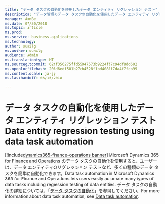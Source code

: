 ```yaml
---
title: "データ タスクの自動化を使用したデータ エンティティ リグレッション テスト"
description: "データ管理のデータ タスクの自動化を使用したデータ エンティティ リグレッション テスト"
manager: AnnBe
ms.date: 07/30/2018
ms.topic: article
ms.prod: 
ms.service: business-applications
ms.technology: 
author: sunilg
ms.author: sunilg
audience: Admin
ms.translationtype: HT
ms.sourcegitcommit: 62ff356275ffd55047573b9224fb7c94df8dd602
ms.openlocfilehash: 208d6edf501b27cb4528f1bd4080f7da4f7fcb99
ms.contentlocale: ja-jp
ms.lasthandoff: 08/15/2018

---
```




#  <a name="data-entity-regression-testing-using-data-task-automation"></a><span data-ttu-id="d8332-103">データ タスクの自動化を使用したデータ エンティティ リグレッション テスト</span><span class="sxs-lookup"><span data-stu-id="d8332-103">Data entity regression testing using data task automation</span></span> 

[!include[dynamics365-finance-operations banner](../includes/dynamics365-finance-operations.md)]
<span data-ttu-id="d8332-104">Microsoft Dynamics 365 for Finance and Operations のデータ タスクの自動化を使用すると、ユーザーは、データ エンティティのリグレッション テストなど、多くの種類のデータ タスクを簡単に自動化できます。</span><span class="sxs-lookup"><span data-stu-id="d8332-104">Data task automation in Microsoft Dynamics 365 for Finance and Operations lets users easily automate many types of data tasks including regression testing of data entities.</span></span> <span data-ttu-id="d8332-105">データ タスクの自動化の詳細については、「[データ タスクの自動化](https://docs.microsoft.com/en-us/dynamics365/unified-operations/dev-itpro/data-entities/data-task-automation)」を参照してください。</span><span class="sxs-lookup"><span data-stu-id="d8332-105">For more information about data task automation, see [Data task automation](https://docs.microsoft.com/en-us/dynamics365/unified-operations/dev-itpro/data-entities/data-task-automation).</span></span>



